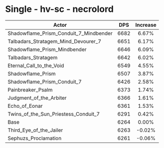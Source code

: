 # Single - hv-sc - necrolord
| Actor | DPS | Increase |
|---|:---:|:---:|
|Shadowflame_Prism_Conduit_7_Mindbender|6682|6.67%|
|Talbadars_Stratagem_Mind_Devourer_7|6651|6.17%|
|Shadowflame_Prism_Mindbender|6646|6.09%|
|Talbadars_Stratagem|6642|6.02%|
|Eternal_Call_to_the_Void|6549|4.55%|
|Shadowflame_Prism|6507|3.87%|
|Shadowflame_Prism_Conduit_7|6426|2.58%|
|Painbreaker_Psalm|6373|1.74%|
|Judgment_of_the_Arbiter|6366|1.61%|
|Echo_of_Eonar|6361|1.53%|
|Twins_of_the_Sun_Priestess_Conduit_7|6291|0.42%|
|Base|6264|0.00%|
|Third_Eye_of_the_Jailer|6263|-0.02%|
|Sephuzs_Proclamation|6261|-0.06%|
